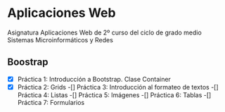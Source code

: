 # Aplicaciones Web
Asignatura Aplicaciones Web de 2º curso del ciclo de grado medio Sistemas Microinformáticos y Redes

## Boostrap

-[X] Práctica 1: Introducción a Bootstrap. Clase Container
-[X] Práctica 2: Grids
-[] Práctica 3: Introducción al formateo de textos
-[] Práctica 4: Listas
-[] Práctica 5: Imágenes
-[] Práctica 6: Tablas
-[] Práctica 7: Formularios
